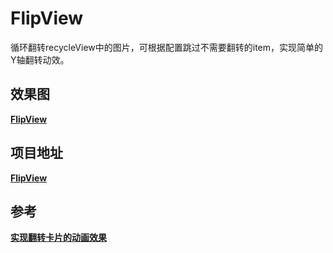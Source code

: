 # FlipView
循环翻转recycleView中的图片，可根据配置跳过不需要翻转的item，实现简单的Y轴翻转动效。

## 效果图
[**FlipView**](https://www.jianshu.com/p/4ea892e06aea)

## 项目地址
[**FlipView**](https://github.com/huangssh/FlipView)
## 参考
[**实现翻转卡片的动画效果**](https://www.jianshu.com/p/7db8425e84fc)
